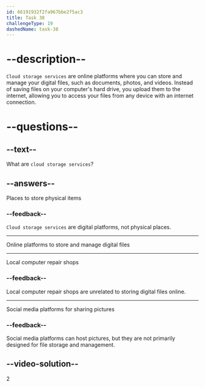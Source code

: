 ```yaml
---
id: 66191932f2fa967bbe2f5ac3
title: Task 38
challengeType: 19
dashedName: task-38
---
```


# --description--

`Cloud storage services` are online platforms where you can store and manage your digital files, such as documents, photos, and videos. Instead of saving files on your computer's hard drive, you upload them to the internet, allowing you to access your files from any device with an internet connection.

# --questions--

## --text--

What are `cloud storage services`?

## --answers--

Places to store physical items

### --feedback--

`Cloud storage services` are digital platforms, not physical places.

---

Online platforms to store and manage digital files

---

Local computer repair shops

### --feedback--

Local computer repair shops are unrelated to storing digital files online.

---

Social media platforms for sharing pictures

### --feedback--

Social media platforms can host pictures, but they are not primarily designed for file storage and management.

## --video-solution--

2
